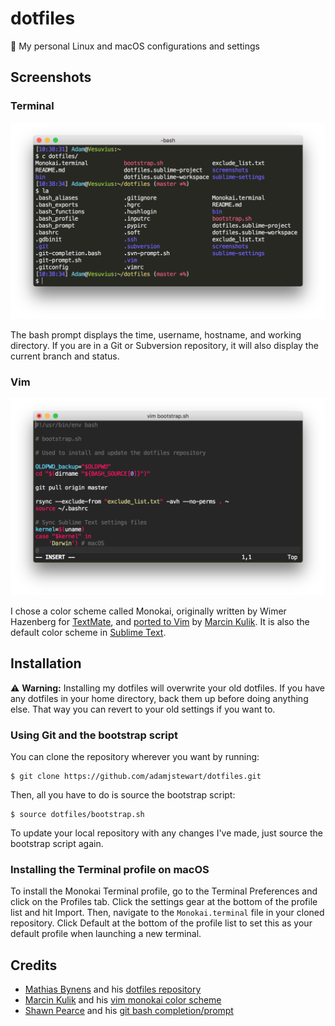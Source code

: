 # dotfiles

:wrench: My personal Linux and macOS configurations and settings

## Screenshots

### Terminal

![Terminal Screenshot](screenshots/terminal.png)

The bash prompt displays the time, username, hostname, and working directory. If you are in a Git or Subversion repository, it will also display the current branch and status.

### Vim

![Vim Screenshot](screenshots/vim.png)

I chose a color scheme called Monokai, originally written by Wimer Hazenberg for [TextMate](https://macromates.com/), and [ported to Vim](https://github.com/sickill/vim-monokai) by [Marcin Kulik](http://ku1ik.com/). It is also the default color scheme in [Sublime Text](https://www.sublimetext.com/).

## Installation

:warning: **Warning:** Installing my dotfiles will overwrite your old dotfiles. If you have any dotfiles in your home directory, back them up before doing anything else. That way you can revert to your old settings if you want to.

### Using Git and the bootstrap script

You can clone the repository wherever you want by running:

```console
$ git clone https://github.com/adamjstewart/dotfiles.git
```

Then, all you have to do is source the bootstrap script:

```console
$ source dotfiles/bootstrap.sh
```

To update your local repository with any changes I've made, just source the bootstrap script again.

### Installing the Terminal profile on macOS

To install the Monokai Terminal profile, go to the Terminal Preferences and click on the Profiles tab. Click the settings gear at the bottom of the profile list and hit Import. Then, navigate to the `Monokai.terminal` file in your cloned repository. Click Default at the bottom of the profile list to set this as your default profile when launching a new terminal.

## Credits

* [Mathias Bynens](https://mathiasbynens.be) and his [dotfiles repository](https://github.com/mathiasbynens/dotfiles)
* [Marcin Kulik](http://ku1ik.com/) and his [vim monokai color scheme](https://github.com/sickill/vim-monokai)
* [Shawn Pearce](https://github.com/spearce) and his [git bash completion/prompt](https://github.com/git/git/tree/master/contrib/completion)


